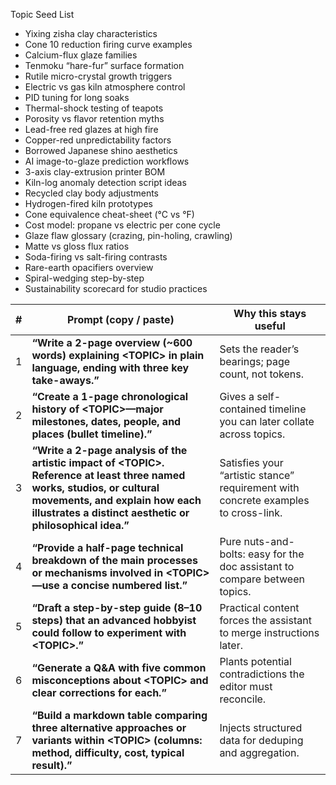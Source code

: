 Topic Seed List

* Yixing zisha clay characteristics
* Cone 10 reduction firing curve examples
* Calcium-flux glaze families
* Tenmoku “hare-fur” surface formation
* Rutile micro-crystal growth triggers
* Electric vs gas kiln atmosphere control
* PID tuning for long soaks
* Thermal-shock testing of teapots
* Porosity vs flavor retention myths
* Lead-free red glazes at high fire
* Copper-red unpredictability factors
* Borrowed Japanese shino aesthetics
* AI image-to-glaze prediction workflows
* 3-axis clay-extrusion printer BOM
* Kiln-log anomaly detection script ideas
* Recycled clay body adjustments
* Hydrogen-fired kiln prototypes
* Cone equivalence cheat-sheet (°C vs °F)
* Cost model: propane vs electric per cone cycle
* Glaze flaw glossary (crazing, pin-holing, crawling)
* Matte vs gloss flux ratios
* Soda-firing vs salt-firing contrasts
* Rare-earth opacifiers overview
* Spiral-wedging step-by-step
* Sustainability scorecard for studio practices

| #   | Prompt (copy / paste)                                                                                                                                                                                                    | Why this stays useful                                                              |
| --- | ------------------------------------------------------------------------------------------------------------------------------------------------------------------------------------------------------------------------ | ---------------------------------------------------------------------------------- |
| 1   | **“Write a 2-page overview (\~600 words) explaining **\<TOPIC>** in plain language, ending with three key take-aways.”**                                                                                                 | Sets the reader’s bearings; page count, not tokens.                                |
| 2   | **“Create a 1-page chronological history of **\<TOPIC>**—major milestones, dates, people, and places (bullet timeline).”**                                                                                               | Gives a self-contained timeline you can later collate across topics.               |
| 3   | **“Write a 2-page analysis of the artistic impact of **\<TOPIC>**. Reference at least three named works, studios, or cultural movements, and explain how each illustrates a distinct aesthetic or philosophical idea.”** | Satisfies your “artistic stance” requirement with concrete examples to cross-link. |
| 4   | **“Provide a half-page technical breakdown of the main processes or mechanisms involved in **\<TOPIC>**—use a concise numbered list.”**                                                                                  | Pure nuts-and-bolts: easy for the doc assistant to compare between topics.         |
| 5   | **“Draft a step-by-step guide (8–10 steps) that an advanced hobbyist could follow to experiment with **\<TOPIC>**.”**                                                                                                    | Practical content forces the assistant to merge instructions later.                |
| 6   | **“Generate a Q\&A with five common misconceptions about **\<TOPIC>** and clear corrections for each.”**                                                                                                                 | Plants potential contradictions the editor must reconcile.                         |
| 7   | **“Build a markdown table comparing three alternative approaches or variants within **\<TOPIC>** (columns: method, difficulty, cost, typical result).”**                                                                 | Injects structured data for deduping and aggregation.                              |
